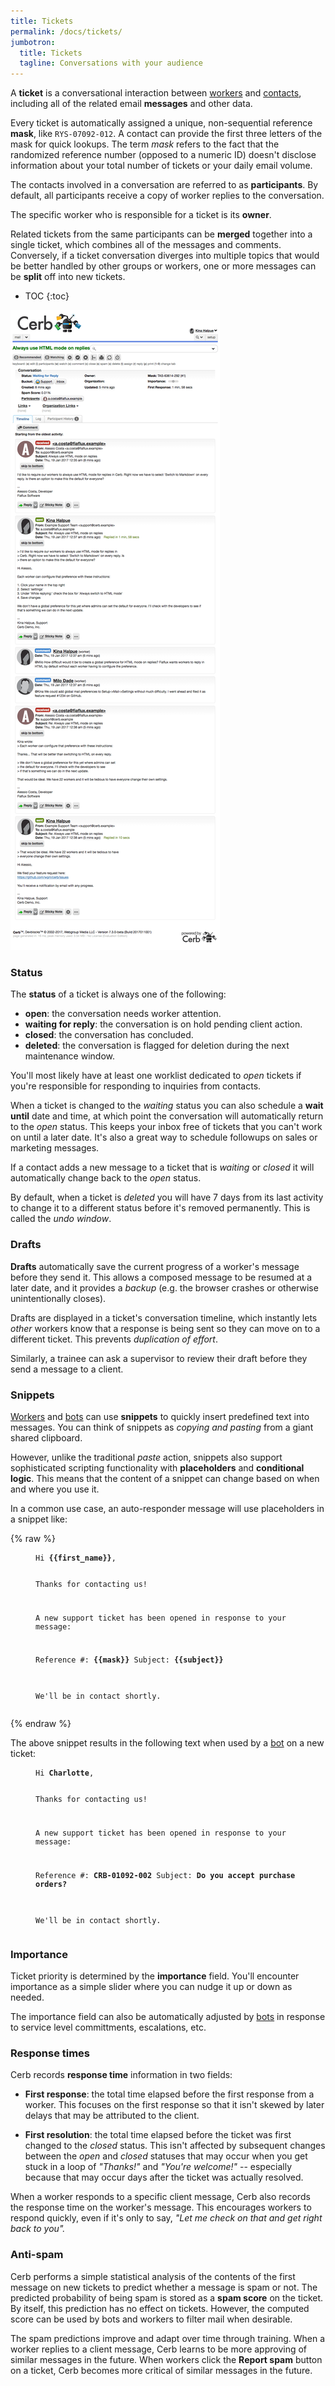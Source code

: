 ```yaml
---
title: Tickets
permalink: /docs/tickets/
jumbotron:
  title: Tickets
  tagline: Conversations with your audience
---
```


A **ticket** is a conversational interaction between [workers](/docs/workers/) and [contacts](/docs/contacts/), including all of the related email **messages** and other data.

Every ticket is automatically assigned a unique, non-sequential reference **mask**, like `RYS-07092-012`. A contact can provide the first three letters of the mask for quick lookups. The term _mask_ refers to the fact that the randomized reference number (opposed to a numeric ID) doesn't disclose information about your total number of tickets or your daily email volume.

The contacts involved in a conversation are referred to as **participants**.  By default, all participants receive a copy of worker replies to the conversation.

The specific worker who is responsible for a ticket is its **owner**.

Related tickets from the same participants can be **merged** together into a single ticket, which combines all of the messages and comments.  Conversely, if a ticket conversation diverges into multiple topics that would be better handled by other groups or workers, one or more messages can be **split** off into new tickets.

* TOC
{:toc}

<div class="cerb-screenshot">
<img src="/assets/images/docs/using-cerb/tickets/ticket.png" class="screenshot">
</div>

### Status

The **status** of a ticket is always one of the following:

- **open**: the conversation needs worker attention.
- **waiting for reply**: the conversation is on hold pending client action.
- **closed**: the conversation has concluded.
- **deleted**: the conversation is flagged for deletion during the next maintenance window.

You'll most likely have at least one worklist dedicated to _open_ tickets if you're responsible for responding to inquiries from contacts.

When a ticket is changed to the _waiting_ status you can also schedule a **wait until** date and time, at which point the conversation will automatically return to the _open_ status.  This keeps your inbox free of tickets that you can't work on until a later date.  It's also a great way to schedule followups on sales or marketing messages.

If a contact adds a new message to a ticket that is _waiting_ or _closed_ it will automatically change back to the _open_ status.

By default, when a ticket is _deleted_ you will have 7 days from its last activity to change it to a different status before it's removed permanently.  This is called the _undo window_.

### Drafts

**Drafts** automatically save the current progress of a worker's message before they send it. This allows a composed message to be resumed at a later date, and it provides a _backup_ (e.g. the browser crashes or otherwise unintentionally closes).

Drafts are displayed in a ticket's conversation timeline, which instantly lets _other_ workers know that a response is being sent so they can move on to a different ticket.  This prevents _duplication of effort_.

Similarly, a trainee can ask a supervisor to review their draft before they send a message to a client.

### Snippets

[Workers](/docs/workers/) and [bots](/docs/bots) can use **snippets** to quickly insert predefined text into messages. You can think of snippets as _copying and pasting_ from a giant shared clipboard.

However, unlike the traditional _paste_ action, snippets also support sophisticated scripting functionality with **placeholders** and **conditional logic**.  This means that the content of a snippet can change based on when and where you use it.

In a common use case, an auto-responder message will use placeholders in a snippet like:

{% raw %}
<figure class="highlight">
<pre>
<code class="language-text">Hi <b>{{first_name}}</b>,

Thanks for contacting us!

A new support ticket has been opened in response to your message:

Reference #: <b>{{mask}}</b>
Subject: <b>{{subject}}</b>

We'll be in contact shortly.</code>
</pre>
</figure>
{% endraw %}

The above snippet results in the following text when used by a [bot](/docs/bots/) on a new ticket:

<figure class="highlight">
<pre>
<code class="language-text">Hi <b>Charlotte</b>,

Thanks for contacting us!

A new support ticket has been opened in response to your message:

Reference #: <b>CRB-01092-002</b>
Subject: <b>Do you accept purchase orders?</b>

We'll be in contact shortly.</code>
</pre>
</figure>

### Importance

Ticket priority is determined by the **importance** field. You'll encounter importance as a simple slider where you can nudge it up or down as needed.

The importance field can also be automatically adjusted by [bots](/docs/bots) in response to service level committments, escalations, etc.

### Response times

Cerb records **response time** information in two fields:

- **First response**: the total time elapsed before the first response from a worker. This focuses on the first response so that it isn't skewed by later delays that may be attributed to the client.

- **First resolution**: the total time elapsed before the ticket was first changed to the _closed_ status. This isn't affected by subsequent changes between the _open_ and _closed_ statuses that may occur when you get stuck in a loop of _"Thanks!"_ and _"You're welcome!"_ -- especially because that may occur days after the ticket was actually resolved.

When a worker responds to a specific client message, Cerb also records the response time on the worker's message. This encourages workers to respond quickly, even if it's only to say, _"Let me check on that and get right back to you"._

### Anti-spam

Cerb performs a simple statistical analysis of the contents of the first message on new tickets to predict whether a message is spam or not.  The predicted probability of being spam is stored as a **spam score** on the ticket. By itself, this prediction has no effect on tickets. However, the computed score can be used by bots and workers to filter mail when desirable.

The spam predictions improve and adapt over time through training.  When a worker replies to a client message, Cerb learns to be more approving of similar messages in the future.  When workers click the **Report spam** button on a ticket, Cerb becomes more critical of similar messages in the future.